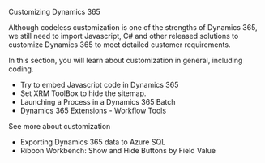 
<!-- chepter7 Slider Heading ----------------------------------------------------------------- -->
Customizing Dynamics 365

<!-- Intro -->
Although codeless customization is one of the strengths of Dynamics 365, we still need to import Javascript, C# and other released solutions to customize Dynamics 365 to meet detailed customer requirements.

In this section, you will learn about customization in general, including coding.

<!-- Artical Link -->
* Try to embed Javascript code in Dynamics 365
* Set XRM ToolBox to hide the sitemap.
* Launching a Process in a Dynamics 365 Batch
* Dynamics 365 Extensions - Workflow Tools

<!-- Popup Link -->
See more about customization
* Exporting Dynamics 365 data to Azure SQL
* Ribbon Workbench: Show and Hide Buttons by Field Value
